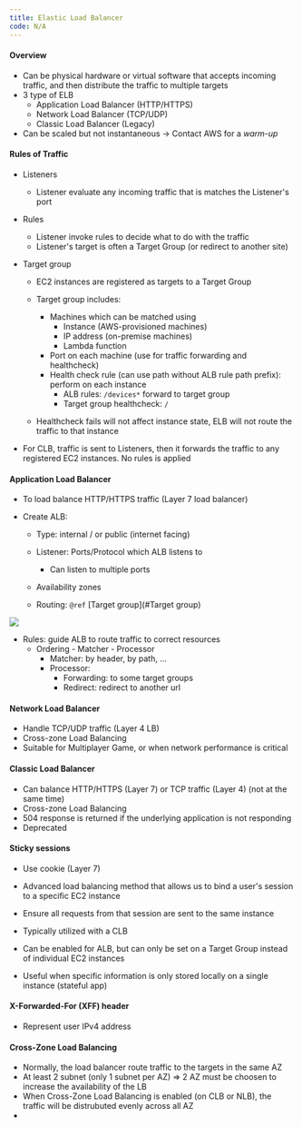 ```yaml
---
title: Elastic Load Balancer
code: N/A
---
```


#### Overview

- Can be physical hardware or virtual software that accepts incoming traffic, and then distribute the traffic to multiple targets
- 3 type of ELB
  - Application Load Balancer (HTTP/HTTPS)
  - Network Load Balancer (TCP/UDP)
  - Classic Load Balancer (Legacy)
- Can be scaled but not instantaneous → Contact AWS for a _warm-up_

#### Rules of Traffic

- Listeners

  - Listener evaluate any incoming traffic that is matches the Listener's port

- Rules

  - Listener invoke rules to decide what to do with the traffic
  - Listener's target is often a Target Group (or redirect to another site)

- Target group

  - EC2 instances are registered as targets to a Target Group

  - Target group includes:
    - Machines which can be matched using
      - Instance (AWS-provisioned machines)
      - IP address (on-premise machines)
      - Lambda function
    - Port on each machine (use for traffic forwarding and healthcheck)
    - Health check rule (can use path without ALB rule path prefix): perform on each instance
      - ALB rules: `/devices*` forward to target group
      - Target group healthcheck: `/`
  - Healthcheck fails will not affect instance state, ELB will not route the traffic to that instance

- For CLB, traffic is sent to Listeners, then it forwards the traffic to any registered EC2 instances. No rules is applied

#### Application Load Balancer

- To load balance HTTP/HTTPS traffic (Layer 7 load balancer)

- Create ALB:

  - Type: internal / or public (internet facing)

  - Listener: Ports/Protocol which ALB listens to
    - Can listen to multiple ports
  - Availability zones
  - Routing: `@ref` [Target group](#Target group)

![](https://images.viblo.asia/6b35f0c0-3ce6-46c1-9d9d-b3fd4ffe8fd8.jpg)

- Rules: guide ALB to route traffic to correct resources
  - Ordering - Matcher - Processor
    - Matcher: by header, by path, ...
    - Processor:
      - Forwarding: to some target groups
      - Redirect: redirect to another url

#### Network Load Balancer

- Handle TCP/UDP traffic (Layer 4 LB)
- Cross-zone Load Balancing
- Suitable for Multiplayer Game, or when network performance is critical

#### Classic Load Balancer

- Can balance HTTP/HTTPS (Layer 7) or TCP traffic (Layer 4) (not at the same time)
- Cross-zone Load Balancing
- 504 response is returned if the underlying application is not responding
- Deprecated

#### Sticky sessions

- Use cookie (Layer 7)

- Advanced load balancing method that allows us to bind a user's session to a specific EC2 instance
- Ensure all requests from that session are sent to the same instance
- Typically utilized with a CLB
- Can be enabled for ALB, but can only be set on a Target Group instead of individual EC2 instances

- Useful when specific information is only stored locally on a single instance (stateful app)

#### X-Forwarded-For (XFF) header

- Represent user IPv4 address

#### Cross-Zone Load Balancing

- Normally, the load balancer route traffic to the targets in the same AZ
- At least 2 subnet (only 1 subnet per AZ) => 2 AZ must be choosen to increase the availability of the LB
- When Cross-Zone Load Balancing is enabled (on CLB or NLB), the traffic will be distrubuted evenly across all AZ
-
